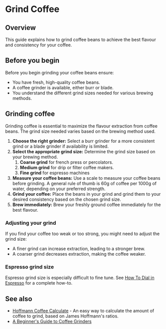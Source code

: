 # Grind Coffee

## Overview

This guide explains how to grind coffee beans to achieve the best flavour and consistency for your coffee.

## Before you begin

Before you begin grinding your coffee beans ensure:

- You have fresh, high-quality coffee beans.
- A coffee grinder is available, either burr or blade.
- You understand the different grind sizes needed for various brewing methods.

## Grinding coffee

Grinding coffee is essential to maximize the flavour extraction from coffee beans. The grind size needed varies based on the brewing method used.

1. **Choose the right grinder:** Select a burr grinder for a more consistent grind or a blade grinder if availability is limited.
2. **Select the appropriate grind size:** Determine the grind size based on your brewing method.
    1. **Coarse grind** for french press or percolators.
    2. **Medium grind** for drip or filter coffee makers.
    3. **Fine grind** for espresso machines
3. **Measure your coffee beans:** Use a scale to measure your coffee beans before grinding. A general rule of thumb is 60g of coffee per 1000g of water, depending on your preferred strength.
4. **Grind your coffee:** Place the beans in your grind and grind them to your desired consistency based on the chosen grind size.
5. **Brew immediately:** Brew your freshly ground coffee immediately for the best flavour.

### Adjusting your grind
If you find your coffee too weak or too strong, you might need to adjust the grind size:

- A finer grind can increase extraction, leading to a stronger brew.
- A coarser grind decreases extraction, making the coffee weaker.

### Espresso grind size
Espresso grind size is especially difficult to fine tune. See [How To Dial in Espresso](https://www.youtube.com/playlist?list=PLxz0FjZMVOl3ksLTyWsWNFdU1b73w1BUW) for a complete how-to.

## See also

- [Hoffmann Coffee Calculate](https://coda.io/@alessandro-mingione/hoffmann-coffee-calculator) - An easy way to calculate the amount of coffee to grind, based on James Hoffmann's ratios.
- [A Beginner's Guide to Coffee Grinders](https://www.youtube.com/watch?v=bgjvLQu5NlE)